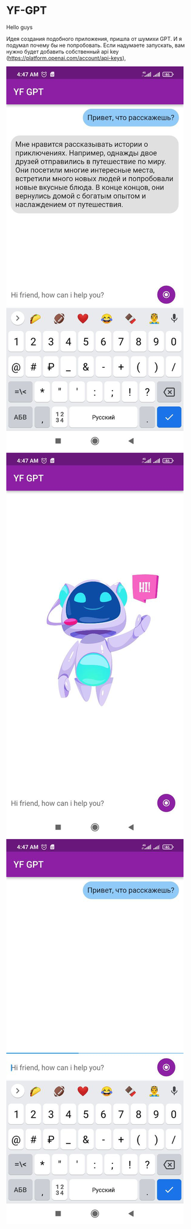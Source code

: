 # YF-GPT

Hello guys

Идея создания подобного приложения, пришла от шумихи GPT. И я подумал почему бы не попробовать.
Если надумаете запускать, вам нужно будет добавить собственный api key (https://platform.openai.com/account/api-keys), 

![Image alt](https://github.com/bedievis-y/YF-GPT/blob/main/photo_2023-03-26_04-49-29.jpg)
![Image alt](https://github.com/bedievis-y/YF-GPT/blob/main/photo_2023-03-26_04-49-30%20(2).jpg)
![Image alt](https://github.com/bedievis-y/YF-GPT/blob/main/photo_2023-03-26_04-49-30.jpg)
